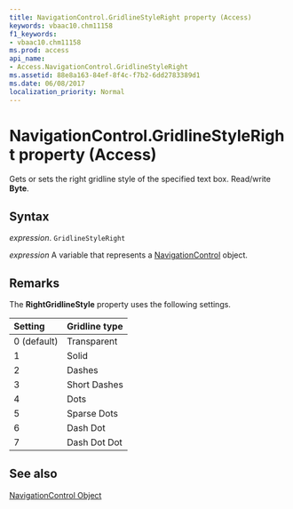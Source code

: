 ```yaml
---
title: NavigationControl.GridlineStyleRight property (Access)
keywords: vbaac10.chm11158
f1_keywords:
- vbaac10.chm11158
ms.prod: access
api_name:
- Access.NavigationControl.GridlineStyleRight
ms.assetid: 88e8a163-84ef-8f4c-f7b2-6dd2783389d1
ms.date: 06/08/2017
localization_priority: Normal
---
```



# NavigationControl.GridlineStyleRight property (Access)

Gets or sets the right gridline style of the specified text box. Read/write  **Byte**.


## Syntax

_expression_. `GridlineStyleRight`

_expression_ A variable that represents a [NavigationControl](Access.NavigationControl.md) object.


## Remarks

The  **RightGridlineStyle** property uses the following settings.



|**Setting**|**Gridline type**|
|:-----|:-----|
|0 (default)|Transparent|
|1|Solid|
|2|Dashes|
|3|Short Dashes|
|4|Dots|
|5|Sparse Dots|
|6|Dash Dot|
|7|Dash Dot Dot|

## See also


[NavigationControl Object](Access.NavigationControl.md)

